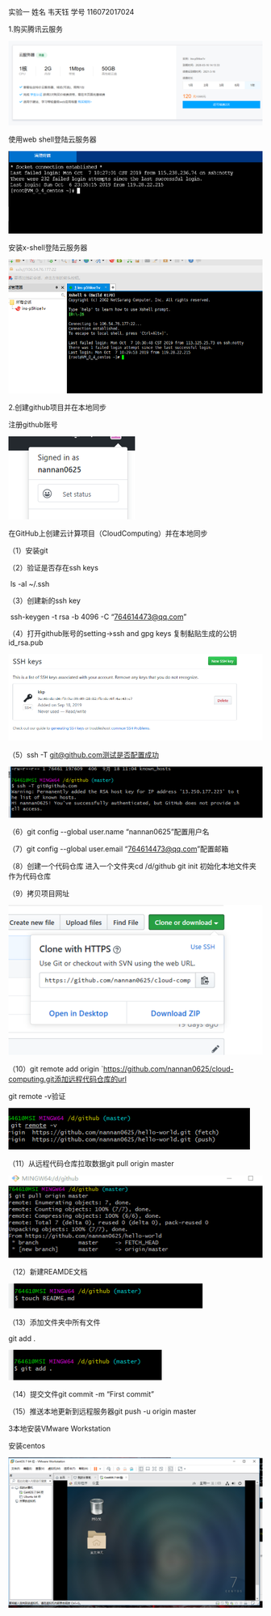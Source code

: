 实验一    姓名 韦天钰 学号 116072017024

1.购买腾讯云服务

![](./images/tu1.png)

使用web shell登陆云服务器

![](./images/tu2.png)



安装x-shell登陆云服务器

![](./images/tu3.png)



2.创建github项目并在本地同步

注册github账号



![](./images/tu4.png)



在GitHub上创建云计算项目（CloudComputing）并在本地同步

（1）安装git

（2）验证是否存在ssh keys

​     ls -al ~/.ssh

（3）创建新的ssh key 

​     ssh-keygen -t rsa -b 4096 -C “764614473@qq.com”

（4）打开github账号的setting→ssh and gpg keys 复制黏贴生成的公钥id_rsa.pub

![](./images/tu5.png)



（5）ssh -T git@github.com测试是否配置成功

![](./images/tu6.png)

（6）git config --global user.name “nannan0625”配置用户名

（7）git config --global user.email “764614473@qq.com”配置邮箱

（8）创建一个代码仓库 进入一个文件夹cd /d/github  git init 初始化本地文件夹作为代码仓库

（9）拷贝项目网址

![](./images/tu7.png)

（10）git remote add origin `https://github.com/nannan0625/cloud-computing.git添加远程代码仓库的url

git remote -v验证

![](./images/tu8.png)

（11）从远程代码仓库拉取数据git pull origin master

![](./images/tu9.png)

（12）新建REAMDE文档

![](./images/tu10.png)

（13）添加文件夹中所有文件

git add .

![](./images/tu11.png)

（14）提交文件git commit -m “First commit”

（15）推送本地更新到远程服务器git push -u origin master

3本地安装VMware Workstation

安装centos

![](./images/tu12.png)
